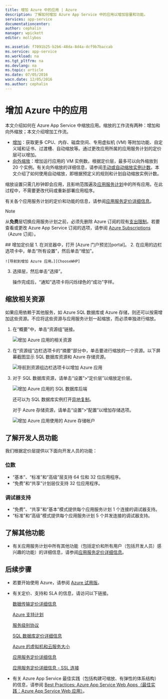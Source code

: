 ```yaml
---
title: 增加 Azure 中的应用 | Azure
description: 了解如何增加 Azure App Service 中的应用以增加容量和功能。
services: app-service
documentationcenter: 
author: cephalin
manager: wpickett
editor: mollybos

ms.assetid: f7091b25-b2b6-48da-8d4a-dcf9b7baccab
ms.service: app-service
ms.workload: na
ms.tgt_pltfrm: na
ms.devlang: na
ms.topic: article
ms.date: 07/05/2016
wacn.date: 12/05/2016
ms.author: cephalin
---
```


# 增加 Azure 中的应用
本文介绍如何在 Azure App Service 中缩放应用。缩放的工作流有两种：增加和向外缩放；本文介绍增加工作流。

* [增加](https://en.wikipedia.org/wiki/Scalability#Horizontal_and_vertical_scaling)：获取更多 CPU、内存、磁盘空间、专用虚拟机 (VM) 等附加功能、自定义域和证书、过渡槽、自动缩放等。通过更改应用所属的应用服务计划的定价层可以增加。
* [向外缩放](https://en.wikipedia.org/wiki/Scalability#Horizontal_and_vertical_scaling)：增加运行应用的 VM 实例数。根据定价层，最多可以向外缩放到 20 个实例。有关向外缩放的详细信息，请参阅[手动或自动缩放实例计数](../monitoring-and-diagnostics/insights-how-to-scale.md)。本文介绍了如何使用自动缩放，即根据预定义的规则和计划自动缩放实例计数。

缩放设置只需几秒钟即会应用，且影响范围遍及[应用服务计划](../app-service/azure-web-sites-web-hosting-plans-in-depth-overview.md)中的所有应用。在此过程中，不需要更改代码或重新部署应用程序。

有关各个应用服务计划的定价和功能的信息，请参阅[应用服务定价详细信息](https://www.azure.cn/pricing/details/app-service/)。

> [!NOTE]
从**免费**层切换应用服务计划之前，必须先删除 Azure 订阅的现有[支出限制](https://www.azure.cn/pricing/spending-limits/)。若要查看或更改 Azure App Service 订阅的选项，请参阅 [Azure Subscriptions][azuresubscriptions]（Azure 订阅）。
> 
> 

<a name="scalingsharedorbasic">
## <a name="scalingstandard"></a>增加定价层
1. 在浏览器中，打开 [Azure 门户预览][portal]。
2. 在应用的边栏选项卡中，单击“所有设置”，然后单击“增加”。

    ![导航到增加 Azure 应用。][ChooseWHP]
3. 选择层，然后单击“选择”。

    操作完成后，“通知”选项卡将闪烁绿色的“成功”字样。

## <a name="ScalingSQLServer"></a>缩放相关资源
如果应用依赖于其他服务，如 Azure SQL 数据库或 Azure 存储，则还可以按需增加这些资源。不应将这些资源与应用服务计划一起缩放，而必须单独进行缩放。

1. 在“概要”中，单击“资源组”链接。

    ![增加 Azure 应用的相关资源](./media/web-sites-scale/RGEssentialsLink.png)
2. 在“资源组”边栏选项卡的“摘要”部分中，单击要进行缩放的一个资源。以下屏幕截图显示 SQL 数据库资源和 Azure 存储资源。

    ![导航到资源组边栏选项卡以增加 Azure 应用](./media/web-sites-scale/ResourceGroup.png)
3. 对于 SQL 数据库资源，请单击“设置”>“定价层”以缩放定价层。

    ![增加 Azure 应用的 SQL 数据库后端](./media/web-sites-scale/ScaleDatabase.png)

    还可以为 SQL 数据库实例打开[异地复制](../sql-database/sql-database-geo-replication-overview.md)。

    对于 Azure 存储资源，请单击“设置”>“配置”以增加存储选项。

    ![增加 Azure 应用使用的 Azure 存储帐户](./media/web-sites-scale/ScaleStorage.png)

## <a name="devfeatures"></a>了解开发人员功能
我们根据定价层提供以下面向开发人员的功能：

### 位数
* “基本”、“标准”和“高级”层支持 64 位和 32 位应用程序。
* “免费”和“共享”计划层仅支持 32 位应用程序。

### 调试器支持
* “免费”、“共享”和“基本”模式提供每个应用服务计划 1 个连接的调试器支持。
* “标准”和“高级”模式提供每个应用服务计划 5 个并发连接的调试器支持。

## <a name="OtherFeatures"></a>了解其他功能
* 有关应用服务计划中所有其他功能（包括定价和所有用户（包括开发人员）感兴趣的功能）的详细信息，请参阅[应用服务定价详细信息](https://www.azure.cn/pricing/details/app-service/)。

## <a name="Next Steps"></a>后续步骤
* 若要开始使用 Azure，请参阅 [Azure 试用版](https://www.azure.cn/pricing/1rmb-trial/)。
* 有关定价、支持和 SLA 的信息，请访问以下链接。

    [数据传输定价详细信息](https://www.azure.cn/pricing/details/data-transfer/)

    [Azure 支持计划](https://www.azure.cn/support/plans/)

    [服务级别协议](https://www.azure.cn/support/legal/sla/)

    [SQL 数据库定价详细信息](https://www.azure.cn/pricing/details/sql-database/)

    [Azure 的虚拟机和云服务大小][vmsizes]

    [应用服务定价详细信息](https://www.azure.cn/pricing/details/app-service/)

    [应用服务定价详细信息 - SSL 连接](https://www.azure.cn/pricing/details/app-service/)
* 有关 Azure App Service 最佳实践（包括构建可缩放、有弹性的体系结构）的信息，请参阅 [Best Practices: Azure App Service Web Apps（最佳实践：Azure App Service Web 应用）](http://blogs.msdn.com/b/windowsazure/archive/2014/02/10/best-practices-windows-azure-websites-waws.aspx)。

<!-- LINKS -->

[vmsizes]: https://www.azure.cn/pricing/details/app-service/
[SQLaccountsbilling]: https://www.azure.cn/pricing/details/sql-database/
[azuresubscriptions]: https://account.windowsazure.cn/subscriptions
[portal]: https://portal.azure.cn/

<!-- IMAGES -->
[ChooseWHP]: ./media/web-sites-scale/scale1ChooseWHP.png
[ChooseBasicInstances]: ./media/web-sites-scale/scale2InstancesBasic.png
[SaveButton]: ./media/web-sites-scale/05SaveButton.png
[BasicComplete]: ./media/web-sites-scale/06BasicComplete.png
[ScaleStandard]: ./media/web-sites-scale/scale3InstancesStandard.png
[Autoscale]: ./media/web-sites-scale/scale4AutoScale.png
[SetTargetMetrics]: ./media/web-sites-scale/scale5AutoScaleTargetMetrics.png
[SetFirstRule]: ./media/web-sites-scale/scale6AutoScaleFirstRule.png
[SetSecondRule]: ./media/web-sites-scale/scale7AutoScaleSecondRule.png
[SetThirdRule]: ./media/web-sites-scale/scale8AutoScaleThirdRule.png
[SetRulesFinal]: ./media/web-sites-scale/scale9AutoScaleFinal.png
[ResourceGroup]: ./media/web-sites-scale/scale10ResourceGroup.png
[ScaleDatabase]: ./media/web-sites-scale/scale11SQLScale.png
[GeoReplication]: ./media/web-sites-scale/scale12SQLGeoReplication.png

<!---HONumber=Mooncake_1128_2016-->